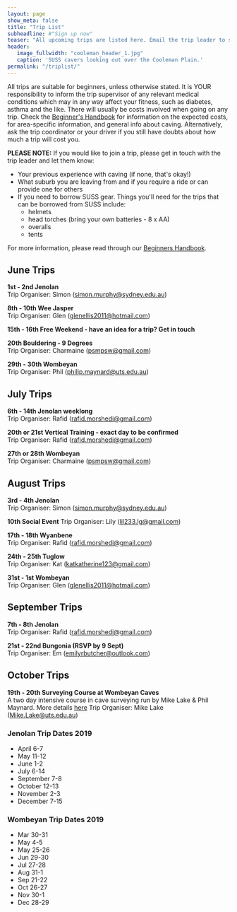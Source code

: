 ```yaml
---
layout: page
show_meta: false
title: "Trip List"
subheadline: #"Sign up now"
teaser: "All upcoming trips are listed here. Email the trip leader to sign up."
header:
   image_fullwidth: "cooleman_header_1.jpg"
   caption: 'SUSS cavers looking out over the Cooleman Plain.'
permalink: "/triplist/"
---
```


<!-- To Do convert this to auto genarage from a yaml file -->

All trips are suitable for beginners, unless otherwise stated.  It is YOUR responsibility to inform the trip supervisor of any relevant medical
conditions which may in any way affect your fitness, such as diabetes,
asthma and the like. There will usually be costs involved when going on any trip. Check the <a href="/assets/handbook.pdf">Beginner's Handbook</a>
for information on the expected costs, for area-specific information, and general info about caving. Alternatively, ask the trip coordinator or your driver
if you still have doubts about how much a trip will cost you.

**PLEASE NOTE:**
If you would like to join a trip, please get in touch with the trip leader and let them know:

-   Your previous experience with caving (if none, that's okay!)
-   What suburb you are leaving from and if you require a ride or can provide one for others
-   If you need to borrow SUSS gear. Things you'll need for the trips that can be borrowed from SUSS include:
    -   helmets
    -   head torches (bring your own batteries - 8 x AA)
    -   overalls
    -   tents

For more information, please read through our [Beginners Handbook](/assets/handbook.pdf).

## June Trips

**1st - 2nd Jenolan**  
Trip Organiser: Simon (simon.murphy@sydney.edu.au)

**8th - 10th Wee Jasper**  
Trip Organiser: Glen (glenellis2011@hotmail.com)

**15th - 16th Free Weekend - have an idea for a trip? Get in touch**  

**20th Bouldering - 9 Degrees**  
Trip Organiser: Charmaine (psmpsw@gmail.com)

**29th - 30th Wombeyan**  
Trip Organiser: Phil (philip.maynard@uts.edu.au)

## July Trips

**6th - 14th Jenolan weeklong**  
Trip Organiser: Rafid (rafid.morshedi@gmail.com)

**20th or 21st Vertical Training - exact day to be confirmed**  
Trip Organiser: Rafid (rafid.morshedi@gmail.com)

**27th or 28th Wombeyan**  
Trip Organiser: Charmaine (psmpsw@gmail.com)

## August Trips

**3rd - 4th Jenolan**    
Trip Organiser: Simon (simon.murphy@sydney.edu.au)

**10th Social Event**
Trip Organiser: Lily (lil233.lg@gmail.com)

**17th - 18th Wyanbene**  
Trip Organiser: Rafid (rafid.morshedi@gmail.com)

**24th - 25th Tuglow**  
Trip Organiser: Kat (katkatherine123@gmail.com)

**31st - 1st Wombeyan**  
Trip Organiser: Glen (glenellis2011@hotmail.com)

## September Trips

**7th - 8th Jenolan**  
Trip Organiser: Rafid (rafid.morshedi@gmail.com)

**21st - 22nd Bungonia (RSVP by 9 Sept)**  
Trip Organiser: Em (emilyrbutcher@outlook.com)

## October Trips

**19th - 20th Surveying Course at Wombeyan Caves**  
A two day intensive course in cave surveying run by Mike Lake & Phil Maynard. More details [here](https://bitbucket.org/speleolinux/cave_survey_course/wiki/Home)
Trip Organiser: Mike Lake (Mike.Lake@uts.edu.au)

### Jenolan Trip Dates 2019

-   April 6-7
-   May 11-12
-   June 1-2
-   July 6-14
-   September 7-8
-   October 12-13
-   November 2-3
-   December 7-15

### Wombeyan Trip Dates 2019

-   Mar 30-31
-   May 4-5
-   May 25-26
-   Jun 29-30
-   Jul 27-28
-   Aug 31-1
-   Sep 21-22
-   Oct 26-27
-   Nov 30-1
-   Dec 28-29
